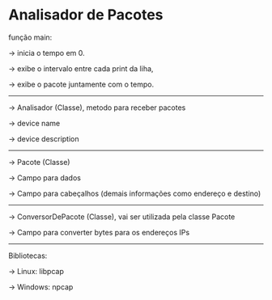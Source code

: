 # Analisador de Pacotes

função main:

-> inicia o tempo em 0.

-> exibe o intervalo entre cada print da liha, 

-> exibe o pacote juntamente com o tempo.

--------------------------

-> Analisador (Classe), metodo para receber pacotes

-> device name

-> device description

------------------------

-> Pacote (Classe)

-> Campo para dados

-> Campo para cabeçalhos (demais informações como endereço e destino)

----------------------------

-> ConversorDePacote (Classe), vai ser utilizada pela classe 
Pacote

-> Campo para converter bytes para os endereços IPs

-----------------------------

Bibliotecas: 

-> Linux: libpcap

-> Windows: npcap
